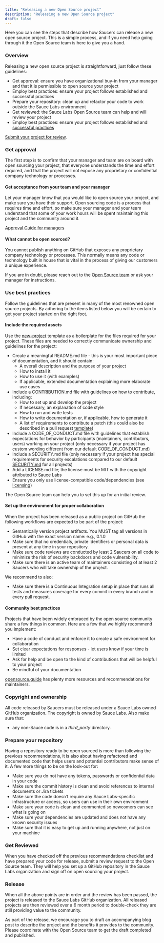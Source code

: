 ```yaml
---
title: "Releasing a new Open Source project"
description: "Releasing a new Open Source project"
draft: false
---
```


Here you can see the steps that describe how Saucers can release a new open source project. This is a simple process, and if you need help going through it the Open Source team is here to give you a hand.

### Overview
Releasing a new open source project is straightforward, just follow these guidelines:

- Get approval: ensure you have organizational buy-in from your manager and that it is permissible to open source your project
- Employ best practices: ensure your project follows established and successful practices
- Prepare your repository: clean up and refactor your code to work outside the Sauce Labs environment
- Get reviewed: the Sauce Labs Open Source team can help and will review your project
-   Employ best practices: ensure your project follows established and [successful practices](https://opensource.saucelabs.com/docs/releasing/#use-best-practices)

[Submit your project for review](https://docs.google.com/forms/d/e/1FAIpQLSdDi_-WhKZ2cVJwnG5n4yXNHGIrvaYUyZuVBt8K7rcqHJVIwg/viewform?usp=sf_link).

### Get approval
The first step is to confirm that your manager and team are on board with open sourcing your project, that everyone understands the time and effort required, and that the project will not expose any proprietary or confidential company technology or processes.

#### Get acceptance from your team and your manager
Let your manager know that you would like to open source your project, and make sure you have their support. Open sourcing code is a process that requires time and effort, so make sure your manager and your team understand that some of your work hours will be spent maintaining this project and the community around it.

[Approval Guide for managers](/docs/approval-guide/)

#### What cannot be open sourced?
You cannot publish anything on GitHub that exposes any proprietary company technology or processes. This normally means any code or technology built in house that is vital in the process of giving our customers a unique experience.

If you are in doubt, please reach out to the [Open Source team](https://wiki.saucelabs.com/display/OSS/Open+Source+Team) or ask your manager for instructions.

### Use best practices

Follow the guidelines that are present in many of the most renowned open source projects. By adhering to the items listed below you will be certain to get your project started on the right foot.

#### Include the required assets
Use the [new-project](https://github.com/saucelabs/new-project) template as a boilerplate for the files required for your project. These files are needed to correctly communicate ownership and guidelines for the project:

- Create a meaningful README.md file - this is your most important piece of documentation, and it should contain:
    - A overall description and the purpose of your project
    - How to install it
    - How to use it (with examples)
    - If applicable, extended documentation explaining more elaborate use cases
- Include a CONTRIBUTION.md file with guidelines on how to contribute, including:
    - How to set up and develop the project
    - If necessary, an explanation of code style
    - How to run and write tests
    - How to write documentation or, if applicable, how to generate it
    - A list of requirements to contribute a patch (this could also be described in a pull request [template](https://help.github.com/en/github/building-a-strong-community/about-issue-and-pull-request-templates))
- Include a CODE_OF_CONDUCT.md file with guidelines that establish expectations for behavior by participants (maintainers, contributors, users) working on your project (only necessary if your project has custom wording different from our default [CODE_OF_CONDUCT.md](https://github.com/saucelabs/.github/blob/master/CODE_OF_CONDUCT.md))
- Include a SECURITY.md file (only necessary if your project has special requirements for security escalations compared to our default [SECURITY.md](https://github.com/saucelabs/.github/blob/master/SECURITY.md) for all projects)
- Add a LICENSE.md file; the license must be MIT with the copyright attributed to Sauce Labs
- Ensure you only use license-compatible code/dependencies (see [licensing](/docs/license-guide/))

The Open Source team can help you to set this up for an initial review.

#### Set up the environment for proper collaboration
When the project has been released as a public project on GitHub the following workflows are expected to be part of the project:

- Semantically version project artifacts. You MUST tag all versions in GitHub with the exact version name: e.g., 0.1.0
- Make sure that no credentials, private identifiers or personal data is present at any time in your repository.
- Make sure code reviews are conducted by least 2 Saucers on all code to minimize the risk of security backdoors and code vulnerability.
- Make sure there is an active team of maintainers consisting of at least 2 Saucers who will take ownership of the project.

We recommend to also:

- Make sure there is a Continuous Integration setup in place that runs all tests and measures coverage for every commit in every branch and in every pull request.

#### Community best practices
Projects that have been widely embraced by the open source community share a few things in common. Here are a few that we highly recommend you implement:

- Have a code of conduct and enforce it to create a safe environment for collaboration
- Set clear expectations for responses - let users know if your time is limited
- Ask for help and be open to the kind of contributions that will be helpful to your project
- Be mindful of your documentation

[opensource.guide](https://opensource.guide/building-community/) has plenty more resources and recommendations for maintainers.

### Copyright and ownership
All code released by Saucers must be released under a Sauce Labs owned GitHub organization. The copyright is owned by Sauce Labs. Also make sure that:

- any non-Sauce code is in a _third_party_ directory.

### Prepare your repository
Having a repository ready to be open sourced is more than following the previous recommendations, it is also about having refactored and documented code that helps users and potential contributors make sense of it. A few more things to be on the look-out for:

- Make sure you do not have any tokens, passwords or confidential data in your code
- Make sure the commit history is clean and avoid references to internal documents or Jira tickets
- Make sure the code doesn’t require any Sauce Labs-specific infrastructure or access, so users can use in their own environment
- Make sure your code is clean and commented so newcomers can see what is going on
- Make sure your dependencies are updated and does not have any known security issues
- Make sure that it is easy to get up and running anywhere, not just on your machine

### Get Reviewed
When you have checked off the previous recommendations checklist and have prepared your code for release, submit a review request to the Open Source team. They will help you set up a GitHub repository in the Sauce Labs organization and sign off on open sourcing your project.

### Release
When all the above points are in order and the review has been passed, the project is released to the Sauce Labs GitHub organization. All released projects are then reviewed over a 6 month period to double-check they are still providing value to the community.

As part of the release, we encourage you to draft an accompanying blog post to describe the project and the benefits it provides to the community. Please coordinate with the Open Source team to get the draft completed and published.
